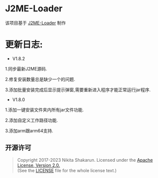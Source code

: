 # J2ME-Loader
该项目基于 [J2ME-Loader](https://github.com/nikita36078/J2ME-Loader) 制作

# 更新日志: 


- V1.8.2

1.同步最新J2ME源码.

2.修复安装数量总是缺少一个的问题.

3.添加批量安装完成后显示提示弹窗,需要重新进入程序才能正常运行jar程序.


- V1.8.0

1.添加一键安装文件夹内所有jar文件功能.

2.添加自定义工作路径功能.

3.添加arm跟arm64支持.



## 开源许可
> Copyright 2017-2023 Nikita Shakarun.
> Licensed under the [Apache License, Version 2.0.](http://www.apache.org/licenses/LICENSE-2.0)  
> (See the [LICENSE](https://github.com/nikita36078/J2ME-Loader/blob/master/LICENSE) file for the whole license text.)
